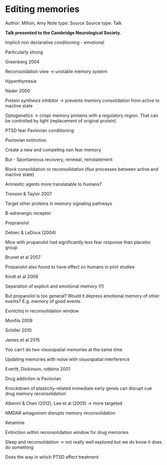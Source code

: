 # Editing memories

Author: Milton, Amy
Note type: Source
Source type: Talk

**Talk presented to the Cambridge Neurological Society**. 

Implicit non declarative conditioning - emotional

Particularly strong

Greenberg 2004

Reconsolidation view -> unstable memory system

Hyperthymesia

Nader 2000

Protein synthesis inhibitor -> prevents memory consolidation from active to inactive state

Optogenetics -> crispr memory proteins with a regulatory region. That can be controlled by light (replacement of original protein)

PTSD fear Pavlovian conditioning

Pavlovian extinction

Create a new and competing non fear memory

But - Spontaneous recovery, renewal, reinstatement

Block consolidation or reconsolidation (flux processes between active and inactive state)

Amnestic agents more translatable to humans?

Tronson & Taylor 2007

Target other proteins in memory signaling pathways

B-adrenergic receptor

Propranolol

Debiec & LeDoux (2004)

Mice with propanolol had significantly less fear response than placebo group

Brunet et al 2007

Propanolol also found to have effect on humans in pilot studies

Kindt et al 2009

Separation of explicit and emotional memory (!!)

But propanolol is too general? Would it depress emotional memory of other events? E.g. memory of good events

Exintctioj in reconsolidation window

Monfils 2009

Schiller 2010

James et al 2015

You can’t do two visuospatial memories at the same time

Updating memories with noise with visuospatial interference

Everitt, Dickinson, robbins 2001

Drug addiction is Pavlovian

Knockdown of plasticity-related immediate early genes can disrupt cue drug memory reconsolidation

Alberini & Chen (2012), Lee et al (2005) -> more targeted

NMDAR antagonism disrupts memory reconsolidation

Ketamine

Extinction within reconsolidation window for drug memories

Sleep and reconsolidation → not really well explored but we do know it does do something

Does the way in which PTSD affect treatment